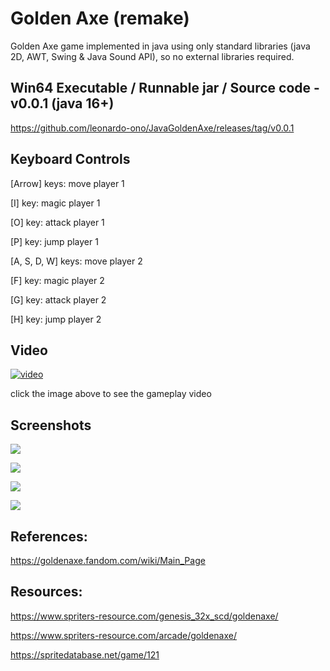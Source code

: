# Golden Axe (remake)

Golden Axe game implemented in java using only standard libraries (java 2D, AWT, Swing & Java Sound API), so no external libraries required.


## Win64 Executable / Runnable jar / Source code - v0.0.1 (java 16+)

https://github.com/leonardo-ono/JavaGoldenAxe/releases/tag/v0.0.1


## Keyboard Controls

[Arrow] keys: move player 1

[I] key: magic player 1

[O] key: attack player 1 

[P] key: jump player 1


[A, S, D, W] keys: move player 2

[F] key: magic player 2

[G] key: attack player 2 

[H] key: jump player 2


## Video

[![video](http://img.youtube.com/vi/uevIVLNhQqs/0.jpg)](http://www.youtube.com/watch?v=uevIVLNhQqs)

click the image above to see the gameplay video


## Screenshots

![](https://raw.githubusercontent.com/leonardo-ono/JavaGoldenAxe/master/screenshots/screenshot_1.png)

![](https://raw.githubusercontent.com/leonardo-ono/JavaGoldenAxe/master/screenshots/screenshot_2.png)

![](https://raw.githubusercontent.com/leonardo-ono/JavaGoldenAxe/master/screenshots/screenshot_3.png)

![](https://raw.githubusercontent.com/leonardo-ono/JavaGoldenAxe/master/screenshots/screenshot_0.png)


## References:

https://goldenaxe.fandom.com/wiki/Main_Page


## Resources:

https://www.spriters-resource.com/genesis_32x_scd/goldenaxe/

https://www.spriters-resource.com/arcade/goldenaxe/

https://spritedatabase.net/game/121

